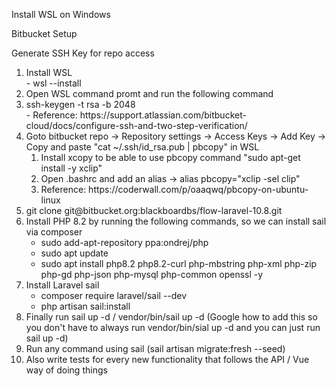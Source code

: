 <p>Install WSL on Windows</p>

<p>Bitbucket Setup</p>

<p>
Generate SSH Key for repo access
<ol>
<li>Install WSL<br />
   - wsl --install</li>
<li>Open WSL command promt and run the following command</li>
<li>ssh-keygen -t rsa -b 2048<br />
   - Reference: https://support.atlassian.com/bitbucket-cloud/docs/configure-ssh-and-two-step-verification/</li>
<li>Goto bitbucket repo -> Repository settings -> Access Keys -> Add Key -> Copy and paste "cat ~/.ssh/id_rsa.pub | pbcopy" in WSL
    <ol>
        <li>Install xcopy to be able to use pbcopy command "sudo apt-get install -y xclip"</li>
        <li>Open .bashrc and add an alias -> alias pbcopy="xclip -sel clip"</li>
        <li>Reference: https://coderwall.com/p/oaaqwq/pbcopy-on-ubuntu-linux</li>
    </ol>
</li>
<li>git clone git@bitbucket.org:blackboardbs/flow-laravel-10.8.git</li>
<li>Install PHP 8.2 by running the following commands, so we can install sail via composer
	<ul>
        <li>sudo add-apt-repository ppa:ondrej/php</li>
	    <li>sudo apt update</li>
	    <li>sudo apt install php8.2 php8.2-curl php-mbstring php-xml php-zip php-gd php-json php-mysql php-common openssl -y</li>
    </ul>
</li>
<li>Install Laravel sail
	<ul><li>composer require laravel/sail --dev</li>
	<li>php artisan sail:install</li>
    </ul></li>
<li>Finally run sail up -d / vendor/bin/sail up -d (Google how to add this so you don't have to always run vendor/bin/sial up -d and you can just run sail up -d)</li>
<li>Run any command using sail (sail artisan migrate:fresh --seed)</li>
<li>Also write tests for every new functionality that follows the API / Vue way of doing things</li>
</ol>